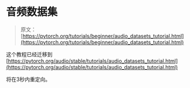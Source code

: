 # 音频数据集

> 原文：[https://pytorch.org/tutorials/beginner/audio_datasets_tutorial.html](https://pytorch.org/tutorials/beginner/audio_datasets_tutorial.html)

这个教程已经迁移到[https://pytorch.org/audio/stable/tutorials/audio_datasets_tutorial.html](https://pytorch.org/audio/stable/tutorials/audio_datasets_tutorial.html)

将在3秒内重定向。
